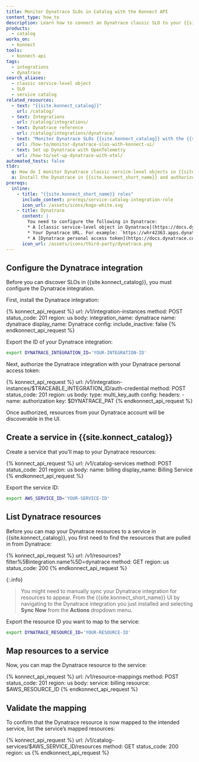 ```yaml
---
title: Monitor Dynatrace SLOs in Catalog with the Konnect API
content_type: how_to
description: Learn how to connect an Dynatrace classic SLO to your {{site.konnect_catalog}} service in {{site.konnect_short_name}} using the API.
products:
  - catalog
works_on:
  - konnect
tools:
  - konnect-api
tags:
  - integrations
  - dynatrace
search_aliases:
  - classic service-level object
  - SLO
  - service catalog
related_resources:
  - text: "{{site.konnect_catalog}}"
    url: /catalog/
  - text: Integrations
    url: /catalog/integrations/
  - text: Dynatrace reference
    url: /catalog/integrations/dynatrace/
  - text: "Monitor Dynatrace SLOs {{site.konnect_catalog}} with the {{site.konnect_short_name}} UI"
    url: /how-to/monitor-dynatrace-slos-with-konnect-ui/
  - text: Set up Dynatrace with OpenTelemetry
    url: /how-to/set-up-dynatrace-with-otel/
automated_tests: false
tldr:
  q: How do I monitor Dynatrace classic service-level objects in {{site.konnect_short_name}}?
  a: Install the Dynatrace in {{site.konnect_short_name}} and authorize access with your Dynatrace URL and personal access token (with `slo.read` permissions), then link an SLO to your {{site.konnect_catalog}} service.
prereqs:
  inline:
    - title: "{{site.konnect_short_name}} roles"
      include_content: prereqs/service-catalog-integration-role
      icon_url: /assets/icons/kogo-white.svg
    - title: Dynatrace
      content: |
        You need to configure the following in Dynatrace:
        * A [classic service-level object in Dynatrace](https://docs.dynatrace.com/docs/deliver/service-level-objectives-classic/configure-and-monitor-slo). This will be ingested by {{site.konnect_short_name}}.
        * Your Dynatrace URL. For example: `https://whr42363.apps.dynatrace.com`
        * A [Dynatrace personal access token](https://docs.dynatrace.com/docs/manage/identity-access-management/access-tokens-and-oauth-clients/access-tokens/personal-access-token) with read SLO (`slo.read`) permissions.
      icon_url: /assets/icons/third-party/dynatrace.png
---
```


## Configure the Dynatrace integration

Before you can discover SLOs in {{site.konnect_catalog}}, you must configure the Dynatrace integration.

First, install the Dynatrace integration:

<!--vale off-->
{% konnect_api_request %}
url: /v1/integration-instances
method: POST
status_code: 201
region: us
body:
  integration_name: dynatrace
  name: dynatrace
  display_name: Dynatrace
  config:
    include_inactive: false
{% endkonnect_api_request %}
<!--vale on-->

Export the ID of your Dynatrace integration:

```sh
export DYNATRACE_INTEGRATION_ID='YOUR-INTEGRATION-ID'
```

Next, authorize the Dynatrace integration with your Dynatrace personal access token:

<!--vale off-->
{% konnect_api_request %}
url: /v1/integration-instances/$TRACEABLE_INTEGRATION_ID/auth-credential
method: POST
status_code: 201
region: us
body:
  type: multi_key_auth
  config:
    headers:
      - name: authorization
        key: $DYNATRACE_PAT
{% endkonnect_api_request %}
<!--vale on-->

Once authorized, resources from your Dynatrace account will be discoverable in the UI.

## Create a service in {{site.konnect_catalog}}

Create a service that you'll map to your Dynatrace resources:

<!--vale off-->
{% konnect_api_request %}
url: /v1/catalog-services
method: POST
status_code: 201
region: us
body:
  name: billing
  display_name: Billing Service
{% endkonnect_api_request %}
<!--vale on-->

Export the service ID:

```sh
export AWS_SERVICE_ID='YOUR-SERVICE-ID'
```

## List Dynatrace resources

Before you can map your Dynatrace resources to a service in {{site.konnect_catalog}}, you first need to find the resources that are pulled in from Dynatrace:

<!--vale off-->
{% konnect_api_request %}
url: /v1/resources?filter%5Bintegration.name%5D=dynatrace
method: GET
region: us
status_code: 200
{% endkonnect_api_request %}
<!--vale on-->

{:.info}
> You might need to manually sync your Dynatrace integration for resources to appear. From the {{site.konnect_short_name}} UI by navigating to the Dynatrace integration you just installed and selecting **Sync Now** from the **Actions** dropdown menu.

Export the resource ID you want to map to the service:

```sh
export DYNATRACE_RESOURCE_ID='YOUR-RESOURCE-ID'
```

## Map resources to a service

Now, you can map the Dynatrace resource to the service:

<!--vale off-->
{% konnect_api_request %}
url: /v1/resource-mappings
method: POST
status_code: 201
region: us
body:
  service: billing
  resource: $AWS_RESOURCE_ID
{% endkonnect_api_request %}
<!--vale on-->


## Validate the mapping

To confirm that the Dynatrace resource is now mapped to the intended service, list the service’s mapped resources:

<!--vale off-->
{% konnect_api_request %}
url: /v1/catalog-services/$AWS_SERVICE_ID/resources
method: GET
status_code: 200
region: us
{% endkonnect_api_request %}
<!--vale on-->
